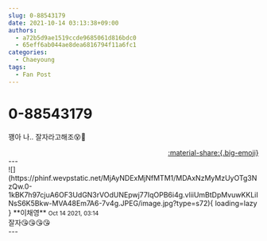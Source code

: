 ```yaml
---
slug: 0-88543179
date: 2021-10-14 03:13:38+09:00
authors:
  - a72b5d9ae1519ccde9685061d816bdc0
  - 65eff6ab044ae8dea6816794f11a6fc1
categories:
  - Chaeyoung
tags:
  - Fan Post
---
```


# 0-88543179

<div class="post-container" markdown="1">
<div class="content-container md-sidebar__scrollwrap" markdown="1">

꽹아 나.. 잘자라고해조😵💫

</div>
</div>

<div style="text-align: right;" markdown="1">
<a href="https://weverse.io/fromis9/fanpost/0-88543179" style="text-align: right;">:material-share:{.big-emoji}</a>
</div>
---

<div class="comments-container md-sidebar__scrollwrap" markdown="1">
<div class="comment" markdown="1">
<div class='id-container' markdown="1">
![](https://phinf.wevpstatic.net/MjAyNDExMjNfMTM1/MDAxNzMyMzUyOTg3NzQw.0-1kBK7h97cjuA6OF3UdGN3rVOdUNEpwj77IqOPB6i4g.vliiUmBtDpMvuwKKLiINsS6K5Bkw-MVA48Em7A6-7v4g.JPEG/image.jpg?type=s72){ loading=lazy }
**<span class="artist">이채영</span>** <small>Oct 14 2021, 03:14</small><br>
</div>
<div class='comment-body' markdown="1">
잘자😘😘😘😘
</div>
</div>
</div>
---
